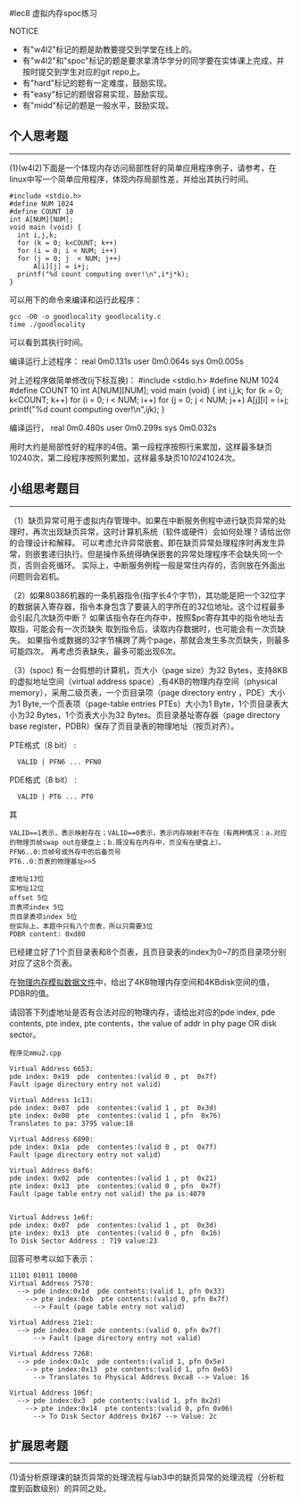 #lec8 虚拟内存spoc练习


NOTICE
- 有"w4l2"标记的题是助教要提交到学堂在线上的。
- 有"w4l2"和"spoc"标记的题是要求拿清华学分的同学要在实体课上完成，并按时提交到学生对应的git repo上。
- 有"hard"标记的题有一定难度，鼓励实现。
- 有"easy"标记的题很容易实现，鼓励实现。
- 有"midd"标记的题是一般水平，鼓励实现。


## 个人思考题
---
(1)(w4l2)下面是一个体现内存访问局部性好的简单应用程序例子，请参考，在linux中写一个简单应用程序，体现内存局部性差，并给出其执行时间。
```
#include <stdio.h>
#define NUM 1024
#define COUNT 10
int A[NUM][NUM];
void main (void) {
  int i,j,k;
  for (k = 0; k<COUNT; k++)
  for (i = 0; i < NUM; i++)
  for (j = 0; j	 < NUM; j++)
      A[i][j] = i+j;
  printf("%d count computing over!\n",i*j*k);
}
```
可以用下的命令来编译和运行此程序：
```
gcc -O0 -o goodlocality goodlocality.c
time ./goodlocality
```
可以看到其执行时间。

编译运行上述程序：
real	0m0.131s
user	0m0.064s
sys	0m0.005s



对上述程序做简单修改(ij下标互换)：
#include <stdio.h>
#define NUM 1024
#define COUNT 10
int A[NUM][NUM];
void main (void) {
  int i,j,k;
  for (k = 0; k<COUNT; k++)
  for (i = 0; i < NUM; i++)
  for (j = 0; j	 < NUM; j++)
      A[j][i] = i+j;
  printf("%d count computing over!\n",i*j*k);
}

编译运行，
real	0m0.480s
user	0m0.299s
sys	0m0.032s


用时大约是局部性好的程序的4倍。第一段程序按照行来累加，这样最多缺页10240次，第二段程序按照列累加，这样最多缺页10*1024*1024次。

## 小组思考题目
----

（1）缺页异常可用于虚拟内存管理中。如果在中断服务例程中进行缺页异常的处理时，再次出现缺页异常，这时计算机系统（软件或硬件）会如何处理？请给出你的合理设计和解释。
可以考虑允许异常嵌套。即在缺页异常处理程序时再发生异常，则嵌套递归执行。但是操作系统得确保嵌套的异常处理程序不会缺失同一个页，否则会死循环。
实际上，中断服务例程一般是常住内存的，否则放在外面出问题则会宕机。

（2）如果80386机器的一条机器指令(指字长4个字节)，其功能是把一个32位字的数据装入寄存器，指令本身包含了要装入的字所在的32位地址。这个过程最多会引起几次缺页中断？
如果该指令存在内存中，按照$pc寄存其中的指令地址去取指，可能会有一次页缺失
取到指令后，读取内存数据时，也可能会有一次页缺失。
如果指令或数据的32字节横跨了两个page，那就会发生多次页缺失，则最多可能四次。
再考虑页表缺失，最多可能出现6次。


（3）(spoc) 有一台假想的计算机，页大小（page size）为32 Bytes，支持8KB的虚拟地址空间（virtual address space）,有4KB的物理内存空间（physical memory），采用二级页表，一个页目录项（page directory entry ，PDE）大小为1 Byte,一个页表项（page-table entries
PTEs）大小为1 Byte，1个页目录表大小为32 Bytes，1个页表大小为32 Bytes。页目录基址寄存器（page directory base register，PDBR）保存了页目录表的物理地址（按页对齐）。

PTE格式（8 bit） :
```
  VALID | PFN6 ... PFN0
```
PDE格式（8 bit） :
```
  VALID | PT6 ... PT0
```
其
```
VALID==1表示，表示映射存在；VALID==0表示，表示内存映射不存在（有两种情况：a.对应的物理页帧swap out在硬盘上；b.既没有在内存中，页没有在硬盘上）。
PFN6..0:页帧号或外存中的后备页号
PT6..0:页表的物理基址>>5

虚地址13位
实地址12位
offset 5位
页表项index 5位
页目录表项index 5位
但实际上，本题中只有八个页表，所以只需要3位
PDBR content: 0xd80
```

已经建立好了1个页目录表和8个页表，且页目录表的index为0~7的页目录项分别对应了这8个页表。

在[物理内存模拟数据文件](./04-1-spoc-memdiskdata.md)中，给出了4KB物理内存空间和4KBdisk空间的值，PDBR的值。

请回答下列虚地址是否有合法对应的物理内存，请给出对应的pde index, pde contents, pte index, pte contents，the value of addr in phy page OR disk sector。
```
程序见mmu2.cpp

Virtual Address 6653:
pde index: 0x19  pde  contentes:(valid 0 , pt  0x7f)
Fault (page directory entry not valid)

Virtual Address 1c13:
pde index: 0x07  pde  contentes:(valid 1 , pt  0x3d)
pte index: 0x00  pte  contentes:(valid 1 , pfn  0x76)
Translates to pa: 3795 value:18

Virtual Address 6890:
pde index: 0x1a  pde  contentes:(valid 0 , pt  0x7f)
Fault (page directory entry not valid)

Virtual Address 0af6:
pde index: 0x02  pde  contentes:(valid 1 , pt  0x21)
pte index: 0x13  pte  contentes:(valid 0 , pfn  0x7f)
Fault (page table entry not valid) the pa is:4079


Virtual Address 1e6f:
pde index: 0x07  pde  contentes:(valid 1 , pt  0x3d)
pte index: 0x13  pte  contentes:(valid 0 , pfn  0x16)
To Disk Sector Address : 719 value:23

```

回答可参考以如下表示：
```
11101 01011 10000
Virtual Address 7570:
  --> pde index:0x1d  pde contents:(valid 1, pfn 0x33)
    --> pte index:0xb  pte contents:(valid 0, pfn 0x7f)
      --> Fault (page table entry not valid)
      
Virtual Address 21e1:
  --> pde index:0x8  pde contents:(valid 0, pfn 0x7f)
      --> Fault (page directory entry not valid)

Virtual Address 7268:
  --> pde index:0x1c  pde contents:(valid 1, pfn 0x5e)
    --> pte index:0x13  pte contents:(valid 1, pfn 0x65)
      --> Translates to Physical Address 0xca8 --> Value: 16

Virtual Address 106f:
  --> pde index:0x3  pde contents:(valid 1, pfn 0x2d)
    --> pte index:0x14  pte contents:(valid 0, pfn 0x06)
      --> To Disk Sector Address 0x167 --> Value: 2c
```

## 扩展思考题
---
(1)请分析原理课的缺页异常的处理流程与lab3中的缺页异常的处理流程（分析粒度到函数级别）的异同之处。

